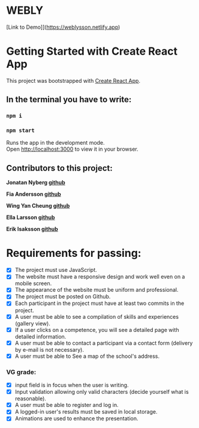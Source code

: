 # WEBLY

[Link to Demo]](https://weblysson.netlify.app)

# Getting Started with Create React App

This project was bootstrapped with [Create React App](https://github.com/facebook/create-react-app).

## In the terminal you have to write:

### `npm i`

### `npm start`

Runs the app in the development mode.\
Open [http://localhost:3000](http://localhost:3000) to view it in your browser.

## Contributors to this project:

**Jonatan Nyberg [github](https://github.com/nybbe123)**

**Fia Andersson [github](https://github.com/fiababiakandersson)**

**Wing Yan Cheung [github](https://github.com/millie-wy)**

**Ella Larsson [github](https://github.com/EllaMiri)**

**Erik Isaksson [github](https://github.com/Erikisak)**

# Requirements for passing:

- [x] The project must use JavaScript.
- [x] The website must have a responsive design and work well even on a mobile screen.
- [x] The appearance of the website must be uniform and professional.
- [x] The project must be posted on Github.
- [x] Each participant in the project must have at least two commits in the project.
- [x] A user must be able to see a compilation of skills and experiences (gallery view).
- [x] If a user clicks on a competence, you will see a detailed page with detailed information.
- [x] A user must be able to contact a participant via a contact form (delivery by e-mail is not necessary).
- [x] A user must be able to See a map of the school's address.

### VG grade:

- [x] input field is in focus when the user is writing.
- [x] Input validation allowing only valid characters (decide yourself what is reasonable).
- [x] A user must be able to register and log in.
- [x] A logged-in user's results must be saved in local storage.
- [x] Animations are used to enhance the presentation.
